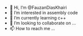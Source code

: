 - 👋 Hi, I’m @FauzanDiasKhairi
- 👀 I’m interested in assembly code
- 🌱 I’m currently learning c++
- 💞️ I’m looking to collaborate on ...
- 📫 How to reach me ...

<!---
Fauzanyun/Fauzanyun is a ✨ special ✨ repository because its `README.md` (this file) appears on your GitHub profile.
You can click the Preview link to take a look at your changes.
--->
